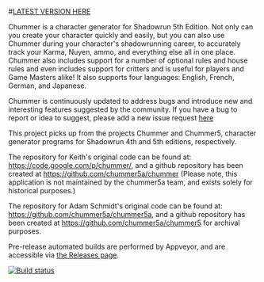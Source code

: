 #[LATEST VERSION HERE](https://github.com/chummer5a/chummer5a/releases/latest)

Chummer is a character generator for Shadowrun 5th Edition. Not only can you create your character quickly and easily, but you can also use Chummer during your character's shadowrunning career, to accurately track your Karma, Nuyen, ammo, and everything else all in one place. Chummer also includes support for a number of optional rules and house rules and even includes support for critters and is useful for players and Game Masters alike! It also supports four languages: English, French, German, and Japanese.

Chummer is continuously updated to address bugs and introduce new and interesting features suggested by the community. If you have a bug to report or idea to suggest, please add a new issue request [here](https://github.com/chummer5a/chummer5a/issues)

This project picks up from the projects Chummer and Chummer5, character generator programs for Shadowrun 4th and 5th editions, respectively. 

The repository for Keith's original code can be found at: https://code.google.com/p/chummer/, and a github repository has been created at https://github.com/chummer5a/chummer (Please note, this application is not maintained by the chummer5a team, and exists solely for historical purposes.)

The repository for Adam Schmidt's original code can be found at: https://github.com/chummer5a/chummer5a, and a github repository has been created at https://github.com/chummer5a/chummer5 for archival purposes.

Pre-release automated builds are performed by Appveyor, and are accessible via [the Releases page](https://github.com/chummer5a/chummer5a/releases).

[![Build status](https://ci.appveyor.com/api/projects/status/wf0jbqd5xp05s4hs?svg=true)](https://ci.appveyor.com/project/chummer5a/chummer5a)
